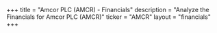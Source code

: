 +++
title = "Amcor PLC (AMCR) - Financials"
description = "Analyze the Financials for Amcor PLC (AMCR)"
ticker = "AMCR"
layout = "financials"
+++

